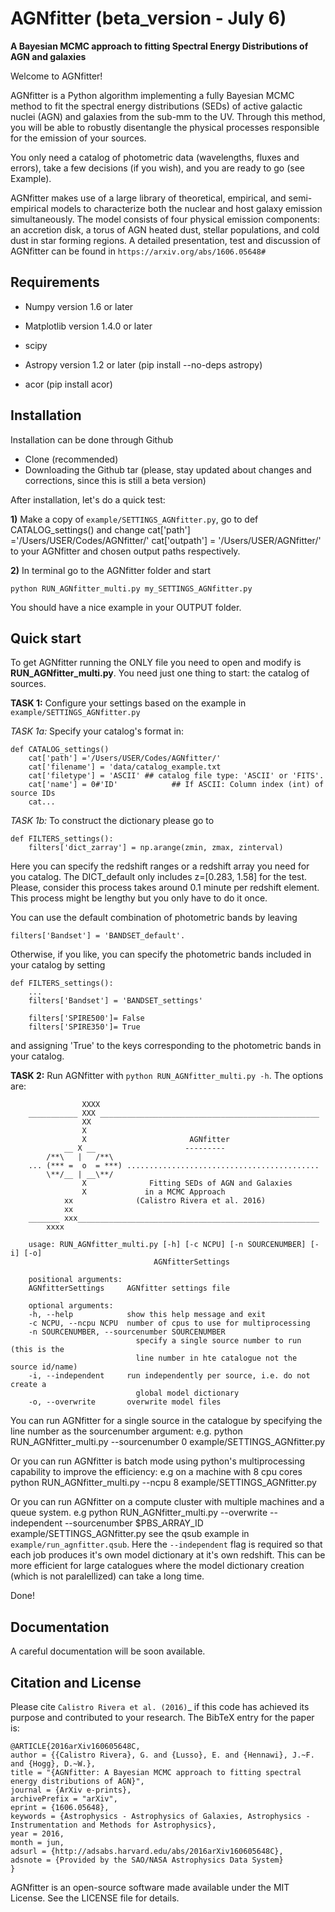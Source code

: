 AGNfitter (beta_version - July 6)
========
**A Bayesian MCMC approach to fitting Spectral Energy Distributions of AGN and galaxies**

Welcome to AGNfitter! 

AGNfitter is a Python algorithm implementing a fully Bayesian MCMC method to fit the spectral energy distributions (SEDs) of active galactic nuclei (AGN) and galaxies from the sub-mm to the UV.
Through this method, you will be able to robustly disentangle the physical processes responsible for the emission of your sources.

You only need a catalog of photometric data (wavelengths, fluxes and errors), take a few decisions (if you wish), and you are ready to go (see Example).

AGNfitter makes use of a large library of theoretical, empirical, and semi-empirical models to characterize both the nuclear and host galaxy emission simultaneously. The model consists of four physical emission components: an accretion disk, a torus of AGN heated dust, stellar populations, and cold dust in star forming regions.  A detailed presentation, test and discussion of AGNfitter can be found in `https://arxiv.org/abs/1606.05648#`

Requirements
-------------

* Numpy version 1.6 or later
* Matplotlib version 1.4.0 or later
* scipy

* Astropy version 1.2 or later (pip install --no-deps astropy)
* acor (pip install acor)

Installation
----------------

Installation can be done through Github
* Clone (recommended) 
* Downloading the Github tar (please, stay updated about changes and corrections, since this is still a beta version)

After installation, let's do a quick test:

**1)** Make a copy of `example/SETTINGS_AGNfitter.py`, go to def CATALOG_settings() and change 
    cat['path'] ='/Users/USER/Codes/AGNfitter/'
    cat['outpath'] = '/Users/USER/AGNfitter/' 
to your AGNfitter and chosen output paths respectively.
    
    
**2)** In terminal go to the AGNfitter folder and start

    python RUN_AGNfitter_multi.py my_SETTINGS_AGNfitter.py
    
You should have a nice example in your OUTPUT folder.

Quick start
------------


To get AGNfitter running the ONLY file you need to open and modify is  **RUN_AGNfitter_multi.py**.
You need just one thing to start: the catalog of sources.

**TASK 1:** Configure your settings based on the example in `example/SETTINGS_AGNfitter.py`

*TASK 1a:* Specify your catalog's format in:

    def CATALOG_settings()
        cat['path'] ='/Users/USER/Codes/AGNfitter/'
        cat['filename'] = 'data/catalog_example.txt
        cat['filetype'] = 'ASCII' ## catalog file type: 'ASCII' or 'FITS'. 
        cat['name'] = 0#'ID'            ## If ASCII: Column index (int) of source IDs
        cat...

*TASK 1b:* To construct the dictionary  please go to

    def FILTERS_settings():
        filters['dict_zarray'] = np.arange(zmin, zmax, zinterval)

Here you can specify the redshift ranges or a redshift array you need for you catalog.
The DICT_default only includes z=[0.283, 1.58] for the test. 
Please, consider this process takes around 0.1 minute per redshift element.
This process might be lengthy but you only have to do it once.

You can use the default combination of photometric bands by leaving

	filters['Bandset'] = 'BANDSET_default'.

Otherwise, if you like, you can specify the photometric bands included in your catalog by setting 

    def FILTERS_settings():
        ...
        filters['Bandset'] = 'BANDSET_settings' 
        
        filters['SPIRE500']= False
        filters['SPIRE350']= True        

and assigning 'True' to the keys corresponding to the photometric bands in your catalog.
    
    
**TASK 2:** Run AGNfitter with `python RUN_AGNfitter_multi.py -h`. The options are:

              
                    XXXX
        ___________ XXX _________________________________________________
                    XX      
                    X     
                    X                       AGNfitter                     
                __ X __                    ---------                
            /**\   |   /**\                                          
        ... (*** =  o  = ***) ...........................................
            \**/__ | __\**/                                     
                    X              Fitting SEDs of AGN and Galaxies  
                    X             in a MCMC Approach 
                xx              (Calistro Rivera et al. 2016)    
                xx               
        _______ xxx______________________________________________________
            xxxx

        usage: RUN_AGNfitter_multi.py [-h] [-c NCPU] [-n SOURCENUMBER] [-i] [-o]
                                    AGNfitterSettings

        positional arguments:
        AGNfitterSettings     AGNfitter settings file

        optional arguments:
        -h, --help            show this help message and exit
        -c NCPU, --ncpu NCPU  number of cpus to use for multiprocessing
        -n SOURCENUMBER, --sourcenumber SOURCENUMBER
                                specify a single source number to run (this is the
                                line number in hte catalogue not the source id/name)
        -i, --independent     run independently per source, i.e. do not create a
                                global model dictionary
        -o, --overwrite       overwrite model files



You can run AGNfitter for a single source in the catalogue by specifying the line number as the sourcenumber argument: e.g.
    python RUN_AGNfitter_multi.py --sourcenumber 0 example/SETTINGS_AGNfitter.py

Or you can run AGNfitter is batch mode using python's multiprocessing capability to improve the efficiency: e.g on a machine with 8 cpu cores
    python RUN_AGNfitter_multi.py --ncpu 8 example/SETTINGS_AGNfitter.py
    
Or you can run AGNfitter on a compute cluster with multiple machines and a queue system. e.g 
    python RUN_AGNfitter_multi.py --overwrite --independent --sourcenumber $PBS_ARRAY_ID example/SETTINGS_AGNfitter.py
see the qsub example in `example/run_agnfitter.qsub`. Here the `--independent` flag is required so that each job produces it's own model dictionary at it's own redshift. This can be more efficient for large catalogues where the model dictionary creation (which is not paralellized) can take a long time.

Done!

Documentation
----------------
A careful documentation will be soon available.

Citation and License
----------------
Please cite `Calistro Rivera et al. (2016)`_ if this code has achieved its purpose and contributed to your
research. 
The BibTeX entry for the paper is:

    @ARTICLE{2016arXiv160605648C,
    author = {{Calistro Rivera}, G. and {Lusso}, E. and {Hennawi}, J.~F. and {Hogg}, D.~W.},
    title = "{AGNfitter: A Bayesian MCMC approach to fitting spectral energy distributions of AGN}",
    journal = {ArXiv e-prints},
    archivePrefix = "arXiv",
    eprint = {1606.05648},
    keywords = {Astrophysics - Astrophysics of Galaxies, Astrophysics - Instrumentation and Methods for Astrophysics},
    year = 2016,
    month = jun,
    adsurl = {http://adsabs.harvard.edu/abs/2016arXiv160605648C},
    adsnote = {Provided by the SAO/NASA Astrophysics Data System}
    }



AGNfitter is an open-source software made available under the MIT License. See
the LICENSE file for details.

